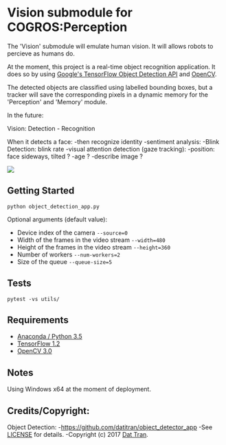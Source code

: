 # Vision submodule for COGROS:Perception

The 'Vision' submodule will emulate human vision. It will allows robots to percieve as humans do.

At the moment, this project is a real-time object recognition application. It does so by using [Google's TensorFlow Object Detection API](https://github.com/tensorflow/models/tree/master/research/object_detection) and [OpenCV](http://opencv.org/).

The detected objects are classified using labelled bounding boxes, but a tracker will save the corresponding pixels in a dynamic memory for the 'Perception' and 'Memory' module.

In the future: 

Vision: Detection - Recognition

When it detects a face:
-then recognize identity
-sentiment analysis: 
-Blink Detection: blink rate
-visual attention detection (gaze tracking): 
-position: face sideways, tilted ?
-age ?
-describe image ?

![](https://github.com/blackvitriol/cog-vision/blob/master/vision2.gif?raw=true)


## Getting Started

   `python object_detection_app.py`
   
 Optional arguments (default value):
 - Device index of the camera `--source=0`
 - Width of the frames in the video stream `--width=480`
 - Height of the frames in the video stream `--height=360`
 - Number of workers `--num-workers=2`
 - Size of the queue `--queue-size=5`

## Tests
```
pytest -vs utils/
```

## Requirements
- [Anaconda / Python 3.5](https://www.continuum.io/downloads)
- [TensorFlow 1.2](https://www.tensorflow.org/)
- [OpenCV 3.0](http://opencv.org/)

## Notes
Using Windows x64 at the moment of deployment.

## Credits/Copyright:

Object Detection:
-https://github.com/datitran/object_detector_app
-See [LICENSE](LICENSE) for details.
-Copyright (c) 2017 [Dat Tran](http://www.dat-tran.com/).

